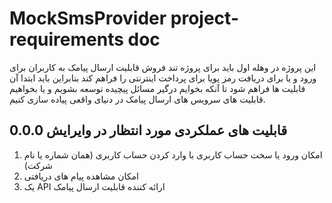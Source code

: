 # MockSmsProvider project-requirements doc

این پروژه در وهله اول باید برای پروژه تند فروش قابلیت ارسال پیامک به کاربران برای ورود و یا برای دریافت رمز پویا برای پرداخت اینترنتی را فراهم کند بنابراین باید ابتدا آن قابلیت ها فراهم شود تا آنکه بخوایم درگیر مسائل پیچیده توسعه بشویم و یا بخواهیم قابلیت های سرویس های ارسال پیامک در دنیای واقعی پیاده سازی کنیم.

## قابلیت های عملکردی مورد انتظار در وایرایش 0.0.0

1. امکان ورود یا سخت حساب کاربری با وارد کردن حساب کاربری (همان شماره یا نام شرکت)
2. امکان مشاهده پیام های دریافتی
3. یک API ارائه کننده قابلیت ارسال پیامک
